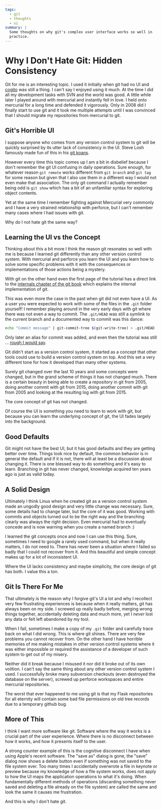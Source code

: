 ```yaml
---
tags:
  - git
  - thoughts
  - ui
summary: |
  Some thoughts on why git's complex user interface works so well in
  practice.
---
```


# Why I Don't Hate Git: Hidden Consistency

Git for me is an interesting topic.  I used it initially when git had no
UI and [cogito](http://git.or.cz/cogito/) was still a thing.  I can't
say I enjoyed using it much.  At the time I did all my development tasks
with SVN and the world was good.  A little while later I played around with
mercurial and instantly fell in love.  I held onto mercurial for a long
time and defended it vigorously.  Only in 2008 did I finally start to use
git and it took me multiple attempts until I was convinced that I should
migrate my repositories from mercurial to git.

## Git's Horrible UI

I suppose anyone who comes from any version control system to git will be
quickly surprised by its utter lack of consistency in the UI.  Steve Losh
famously made fun of this in his [git koans](http://stevelosh.com/blog/2013/04/git-koans/).

However every time this topic comes up I am a bit in disbelief because I
don't remember the git UI confusing in daily operations.  Sure enough, for
whatever reason `git remote` works different from `git branch` and
`git tag` for some reason but given that I also use them in a different
way I would not even make that association.  The only git command I
actually remember being odd is `git show` which has a bit of an
unfamiliar syntax for exploring object contents.

Yet at the same time I remember fighting against Mercurial very commonly
and I have a very strained relationship with perforce, but I can't
remember many cases where I had issues with git.

Why do I not hate git the same way?

## Learning the UI vs the Concept

Thinking about this a bit more I think the reason git resonates so well
with me is because I learned git differently than any other version
control system.  With mercurial and perforce you learn the UI and you
learn how to solve some specific problems with it with the consequences or
implementations of those actions being a mystery.

With git on the other hand even the first page of the tutorial has a
direct link to the [internals chapter of the git book](http://git-scm.com/book/en/v2/Git-Internals-Plumbing-and-Porcelain)
which explains the internal implementation of git.

This was even more the case in the past when git did not even have a UI.
As a user you were expected to work with some of the files in the `.git`
folder yourself!  I remember playing around in the very early days with
git where there was not even a way to commit.  The `.git/HEAD` was still a
symlink to the current branch and a documented way to commit was this
dance:

```bash
echo "Commit message" | git-commit-tree $(git-write-tree) > .git/HEAD
```

Only later an alias for commit was added, and even then the tutorial was
still … [rough I would say](https://raw.githubusercontent.com/git/git/c7c4bbe63193f580abd2460e96dd7e65f2d4904c/Documentation/tutorial.txt).

Git didn't start as a version control system, it started as a concept that
other tools could use to build a version control system on top.  And this
set a very different tone for how it developed than many other systems.

Surely git changed over the last 10 years and some concepts were changed,
but in the grand scheme of things it has not changed much.  There is a
certain beauty in being able to create a repository in git from 2005, doing
another commit with git from 2015, doing another commit with git from 2005
and looking at the resulting log with git from 2015.

The core concept of git has not changed.

Of course the UI is something you need to learn to work with git, but
because you can learn the underlying concept of git, the UI fades largely
into the background.

## Good Defaults

Git might not have the best UI, but it has good defaults and they are
getting better over time.  Things look nice by default, the common
behavior is in general the default and if it is not, there will at least
be a discussion about changing it.  There is one blessed way to do
something and it's easy to learn.  Branching in git has never changed,
knowledge acquired ten years ago is just as valid today.

## A Solid Design

Ultimately I think Linus when he created git as a version control system
made an ungodly good design and very little change was necessary.  Sure,
some details had to change later, but the core of it was good.  Working
with commits and objects turned out to be the right way and the branching
clearly was always the right decision.  Even mercurial had to eventually
concede and is now warning when you create a named branch :)

I learned the git concepts once and now I can use this thing.  Sure,
sometimes I need to google a rarely used command, but when it really
matters, I do not need to.  There has never been a situation where I
failed so badly that I could not recover from it.  And this beautiful and
simple concept makes up for a lot of inconsistent UI.

Where the UI lacks consistency and maybe simplicity, the core design of
git has both.  I value this a ton.

## Git Is There For Me

That ultimately is the reason why I forgive git's UI a lot and why I
recollect very few frustrating experiences is because when it really
matters, git has always been on my side.  I screwed up really badly
before, merging wrong things together, accidentally deleting data and much
more, yet I *never* lost any data or felt left abandoned by my tool.

When I fail, sometimes I make a copy of my `.git` folder and carefully
trace back on what I did wrong.  This is where git shines.  There are very
few problems you cannot recover from.  On the other hand I have horrible
memories of me making mistakes in other version control systems where it
was either impossible or required the assistance of a developer of such
system to get out of my misery.

Neither did it break because I misused it nor did it broke out of its own
volition.  I can't say the same thing about any other version control
system I used.  I successfully broke many subversion checkouts (even
destroyed the database on the server), screwed up perforce workspaces and
entire mercurial repositories.

The worst that ever happened to me using git is that my Flask repositories
for all eternity will contain some bad file permissions on old tree
records due to a temporary github bug.

## More of This

I think I want more software like git.  Software where the way it works is
a crucial part of the user experience.  Where there is no disconnect
between how it works, and how it presents itself to the user.

A strong counter example of this is the cognitive disconnect I have when
using Apple's recent software.  The "save as" dialog is gone, the "save"
dialog now shows a delete button even if something was not saved to the
file system ever.  Too many times I accidentally overwrote a file in
keynote or preview because my knowledge of how a file system works, does
not apply to how the UI maps the application operations to what it's
doing.  When fundamentally different methods of operations (discarding
something never saved and deleting a file already on the file system) are
called the same and look the same it causes me frustration.

And this is why I don't hate git.
